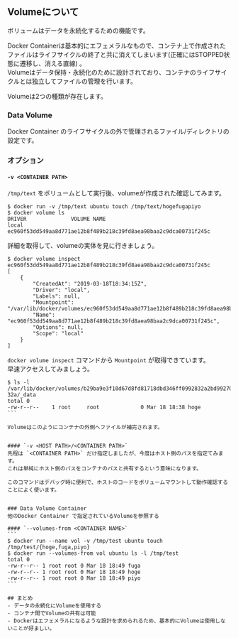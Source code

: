 ## Volumeについて
ボリュームはデータを永続化するための機能です。

Docker Containerは基本的にエフェメラルなもので、コンテナ上で作成されたファイルはライフサイクルの終了と共に消えてしまいます(正確にはSTOPPED状態に遷移し、消える直線) 。  
Volumeはデータ保持・永続化のために設計されており、コンテナのライフサイクルとは独立してファイルの管理を行います。  

Volumeは2つの種類が存在します。

### Data Volume
Docker Container のライフサイクルの外で管理されるファイル/ディレクトリの設定です。

### オプション
#### `-v <CONTAINER PATH>`

`/tmp/text` をボリュームとして実行後、volumeが作成された確認してみます。
```
$ docker run -v /tmp/text ubuntu touch /tmp/text/hogefugapiyo
$ docker volume ls
DRIVER              VOLUME NAME
local               ec960f53dd549aa8d771ae12b8f489b218c39fd8aea98baa2c9dca00731f245c
```

詳細を取得して、volumeの実体を見に行きましょう。  
```
$ docker volume inspect ec960f53dd549aa8d771ae12b8f489b218c39fd8aea98baa2c9dca00731f245c
[
    {
        "CreatedAt": "2019-03-18T18:34:15Z",
        "Driver": "local",
        "Labels": null,
        "Mountpoint": "/var/lib/docker/volumes/ec960f53dd549aa8d771ae12b8f489b218c39fd8aea98baa2c9dca00731f245c/_data",
        "Name": "ec960f53dd549aa8d771ae12b8f489b218c39fd8aea98baa2c9dca00731f245c",
        "Options": null,
        "Scope": "local"
    }
]
```

`docker volume inspect` コマンドから `Mountpoint` が取得できています。  
早速アクセスしてみましょう。
````
$ ls -l /var/lib/docker/volumes/b29ba9e3f10d67d8fd81718dbd346ff0992832a2bd9927087a6c8c0fe8f29
32a/_data
total 0
-rw-r--r--    1 root     root             0 Mar 18 18:38 hoge
```

Volumeはこのようにコンテナの外側へファイルが補完されます。


#### `-v <HOST PATH>/<CONTAINER PATH>`
先程は `<CONTAINER PATH>` だけ指定しましたが、今度はホスト側のパスを指定てみます。  
これは単純にホスト側のパスをコンテナのパスと共有するという意味になります。

このコマンドはデバッグ時に便利で、ホストのコードをボリュームマウントして動作確認することによく使います。


### Data Volume Container
他のDocker Container で指定されているVolumeを参照する

#### `--volumes-from <CONTAINER NAME>`
```
$ docker run --name vol -v /tmp/test ubuntu touch /tmp/test/{hoge,fuga,piyo}
$ docker run --volumes-from vol ubuntu ls -l /tmp/test
total 0
-rw-r--r-- 1 root root 0 Mar 18 18:49 fuga
-rw-r--r-- 1 root root 0 Mar 18 18:49 hoge
-rw-r--r-- 1 root root 0 Mar 18 18:49 piyo
```
    
## まとめ
- データの永続化にVolumeを使用する
- コンテナ間でVolumeの共有は可能
- Dockerはエフェメラルになるような設計を求められるため、基本的にVolumeは使用しないことが好ましい。
